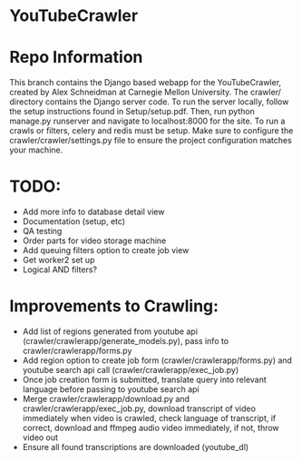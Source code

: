 # YouTubeCrawler

# Repo Information
This branch contains the Django based webapp for the YouTubeCrawler, created by
Alex Schneidman at Carnegie Mellon University. The crawler/ directory contains
the Django server code. To run the server locally, follow
the setup instructions found in Setup/setup.pdf. Then, run python manage.py runserver
and navigate to localhost:8000 for the site. To run a crawls or filters, celery and
redis must be setup. Make sure to configure the crawler/crawler/settings.py file to ensure
the project configuration matches your machine.

# TODO:
- Add more info to database detail view
- Documentation (setup, etc)
- QA testing
- Order parts for video storage machine
- Add queuing filters option to create job view
- Get worker2 set up
- Logical AND filters?

# Improvements to Crawling:
- Add list of regions generated from youtube api (crawler/crawlerapp/generate_models.py), pass info to crawler/crawlerapp/forms.py
- Add region option to create job form (crawler/crawlerapp/forms.py) and youtube search api call (crawler/crawlerapp/exec_job.py)
- Once job creation form is submitted, translate query into relevant language before passing to youtube search api
- Merge crawler/crawlerapp/download.py and crawler/crawlerapp/exec_job.py, download transcript of video immediately when
video is crawled, check language of transcript, if correct, download and ffmpeg audio video immediately, if not, throw video out
- Ensure all found transcriptions are downloaded (youtube_dl)

